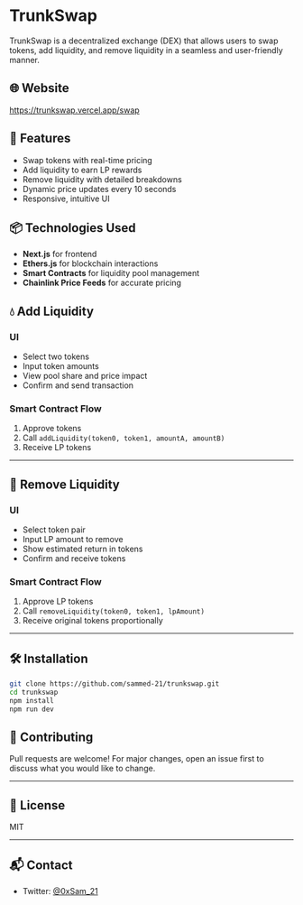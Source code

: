 # TrunkSwap

TrunkSwap is a decentralized exchange (DEX) that allows users to swap tokens, add liquidity, and remove liquidity in a seamless and user-friendly manner.

## 🌐 Website

https://trunkswap.vercel.app/swap

## 🚀 Features

- Swap tokens with real-time pricing
- Add liquidity to earn LP rewards
- Remove liquidity with detailed breakdowns
- Dynamic price updates every 10 seconds
- Responsive, intuitive UI

## 📦 Technologies Used

- **Next.js** for frontend
- **Ethers.js** for blockchain interactions
- **Smart Contracts** for liquidity pool management
- **Chainlink Price Feeds** for accurate pricing

## 💧 Add Liquidity

### UI

- Select two tokens
- Input token amounts
- View pool share and price impact
- Confirm and send transaction

### Smart Contract Flow

1. Approve tokens
2. Call `addLiquidity(token0, token1, amountA, amountB)`
3. Receive LP tokens

---

## 🧹 Remove Liquidity

### UI

- Select token pair
- Input LP amount to remove
- Show estimated return in tokens
- Confirm and receive tokens

### Smart Contract Flow

1. Approve LP tokens
2. Call `removeLiquidity(token0, token1, lpAmount)`
3. Receive original tokens proportionally

---

## 🛠️ Installation

```bash
git clone https://github.com/sammed-21/trunkswap.git
cd trunkswap
npm install
npm run dev
```

## 🤝 Contributing

Pull requests are welcome! For major changes, open an issue first to discuss what you would like to change.

---

## 📄 License

MIT

---

## 📬 Contact

- Twitter: [@0xSam_21](https://twitter.com/0xSam_21)
